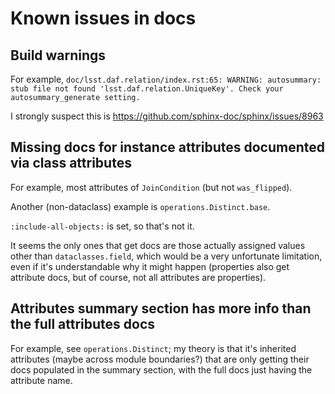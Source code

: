 Known issues in docs
====================

Build warnings
--------------

For example,
`doc/lsst.daf.relation/index.rst:65: WARNING: autosummary: stub file not found 'lsst.daf.relation.UniqueKey'. Check your autosummary_generate setting.`

I strongly suspect this is <https://github.com/sphinx-doc/sphinx/issues/8963>

Missing docs for instance attributes documented via class attributes
--------------------------------------------------------------------

For example, most attributes of `JoinCondition` (but not `was_flipped`).

Another (non-dataclass) example is `operations.Distinct.base`.

`:include-all-objects:` is set, so that's not it.

It seems the only ones that get docs are those actually assigned values other
than `dataclasses.field`, which would be a very unfortunate limitation, even if
it's understandable why it might happen (properties also get attribute docs,
but of course, not all attributes are properties).

Attributes summary section has more info than the full attributes docs
----------------------------------------------------------------------

For example, see `operations.Distinct`; my theory is that it's inherited
attributes (maybe across module boundaries?) that are only getting their docs
populated in the summary section, with the full docs just having the attribute
name.
